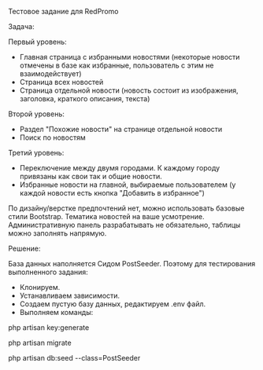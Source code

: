 Тестовое задание для RedPromo

Задача:

Первый уровень:
- Главная страница с избранными новостями (некоторые новости отмечены в базе как избранные, пользователь с этим не взаимодействует)
- Страница всех новостей
- Страница отдельной новости (новость состоит из изображения, заголовка, краткого описания, текста)

Второй уровень:
- Раздел "Похожие новости" на странице отдельной новости
- Поиск по новостям

Третий уровень:
- Переключение между двумя городами. К каждому городу привязаны как свои так и общие новости.
- Избранные новости на главной, выбираемые пользователем (у каждой новости есть кнопка "Добавить в избранное")

По дизайну/верстке предпочтений нет, можно использовать базовые стили Bootstrap. Тематика новостей на ваше усмотрение. Административную панель разрабатывать не обязательно, таблицы можно заполнять напрямую.

Решение:

База данных наполняется Сидом PostSeeder. Поэтому для тестирования выполненного задания:
- Клонируем.
- Устанавливаем зависимости.
- Создаем пустую базу данных, редактируем .env файл.
- Выполняем команды:

php artisan key:generate

php artisan migrate

php artisan db:seed --class=PostSeeder








